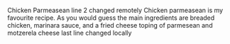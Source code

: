 Chicken Parmeasean
line 2 changed remotely
Chicken parmeasean is my favourite recipe. As you would guess the main ingredients are breaded chicken, marinara sauce, and a fried cheese toping of parmesean and motzerela cheese
last line changed locally
